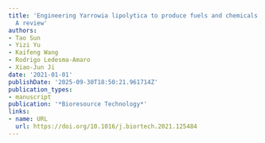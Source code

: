 ```yaml
---
title: 'Engineering Yarrowia lipolytica to produce fuels and chemicals from xylose:
  A review'
authors:
- Tao Sun
- Yizi Yu
- Kaifeng Wang
- Rodrigo Ledesma‐Amaro
- Xiao‐Jun Ji
date: '2021-01-01'
publishDate: '2025-09-30T18:50:21.961714Z'
publication_types:
- manuscript
publication: '*Bioresource Technology*'
links:
- name: URL
  url: https://doi.org/10.1016/j.biortech.2021.125484
---
```

